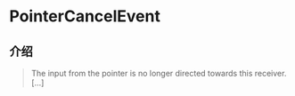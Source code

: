 # PointerCancelEvent

## 介绍

> The input from the pointer is no longer directed towards this receiver. [...]

